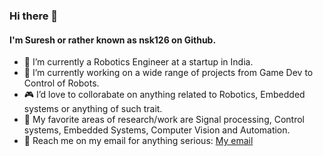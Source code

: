 ### Hi there 👋
#### I'm Suresh or rather known as nsk126 on Github.

- :rocket: I’m currently a Robotics Engineer at a startup in India.
- :game_die: I’m currently working on a wide range of projects from Game Dev to Control of Robots.
- :video_game: I’d love to collorabate on anything related to Robotics, Embedded systems or anything of such trait.
- :thought_balloon: My favorite areas of research/work are Signal processing, Control systems, Embedded Systems, Computer Vision and Automation.
- :e-mail: Reach me on my email for anything serious: [My email](mailto:nsk126@gmail.com)
